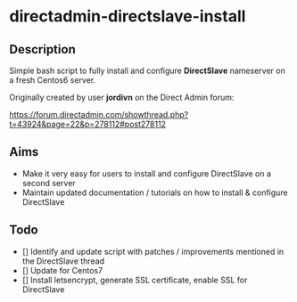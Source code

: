 # directadmin-directslave-install

## Description

Simple bash script to fully install and configure **DirectSlave** nameserver on a fresh Centos6 server.

Originally created by user **jordivn** on the Direct Admin forum: 

https://forum.directadmin.com/showthread.php?t=43924&page=22&p=278112#post278112


## Aims

* Make it very easy for users to install and configure DirectSlave on a second server  
* Maintain updated documentation / tutorials on how to install & configure DirectSlave

## Todo

- [] Identify and update script with patches / improvements mentioned in the DirectSlave thread
- [] Update for Centos7
- [] Install letsencrypt, generate SSL certificate, enable SSL for DirectSlave
